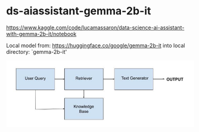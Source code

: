 # ds-aiassistant-gemma-2b-it

https://www.kaggle.com/code/lucamassaron/data-science-ai-assistant-with-gemma-2b-it/notebook


Local model from: https://huggingface.co/google/gemma-2b-it into local directory: `gemma-2b-it'

<div align="left" width="855" height="305">
  <img src="/assets/High-Level_RAG_Architecture_rev2.jpg">
</div>
